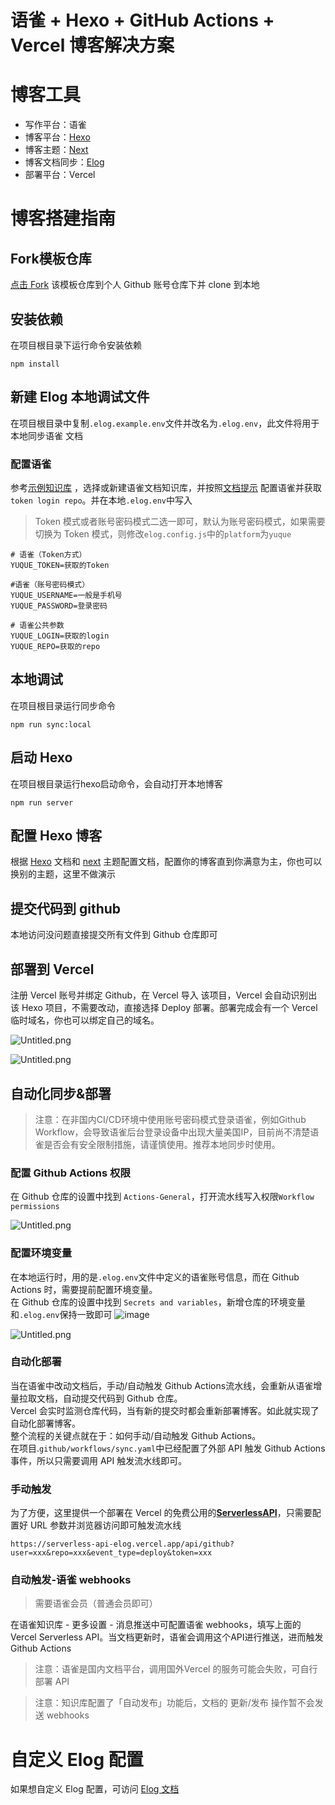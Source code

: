 # 语雀 + Hexo + GitHub Actions + Vercel 博客解决方案

# 博客工具

- 写作平台：语雀
- 博客平台：[Hexo](https://hexo.io/)
- 博客主题：[Next](https://github.com/next-theme/hexo-theme-next)
- 博客文档同步：[Elog](https://github.com/LetTTGACO/elog)
- 部署平台：Vercel

# 博客搭建指南


## Fork模板仓库


[点击 Fork](https://github.com/elog-x/yuque-hexo/fork) 该模板仓库到个人 Github 账号仓库下并 clone 到本地


## 安装依赖


在项目根目录下运行命令安装依赖


```shell
npm install
```


## 新建 Elog 本地调试文件


在项目根目录中复制`.elog.example.env`文件并改名为`.elog.env`，此文件将用于本地同步语雀 文档


### 配置语雀

参考[示例知识库](https://www.yuque.com/1874w/yuque-hexo-template)
，选择或新建语雀文档知识库，并按照[文档提示](https://elog.1874.cool/notion/gvnxobqogetukays#login)
配置语雀并获取 `token login repo`。并在本地`.elog.env`中写入
> Token 模式或者账号密码模式二选一即可，默认为账号密码模式，如果需要切换为 Token 模式，则修改`elog.config.js`中的`platform`为`yuque`

```text
# 语雀（Token方式）
YUQUE_TOKEN=获取的Token

#语雀（账号密码模式）
YUQUE_USERNAME=一般是手机号
YUQUE_PASSWORD=登录密码

# 语雀公共参数
YUQUE_LOGIN=获取的login
YUQUE_REPO=获取的repo
```


## 本地调试


在项目根目录运行同步命令


```shell
npm run sync:local
```


## 启动 Hexo


在项目根目录运行hexo启动命令，会自动打开本地博客


```shell
npm run server
```


## 配置 Hexo 博客


根据 [Hexo](https://hexo.io/) 文档和 [next](https://github.com/next-theme/hexo-theme-next) 主题配置文档，配置你的博客直到你满意为主，你也可以换别的主题，这里不做演示


## 提交代码到 github


本地访问没问题直接提交所有文件到 Github 仓库即可


## 部署到 Vercel


注册 Vercel 账号并绑定 Github，在 Vercel 导入 该项目，Vercel 会自动识别出该 Hexo 项目，不需要改动，直接选择 Deploy 部署。部署完成会有一个 Vercel 临时域名，你也可以绑定自己的域名。


![Untitled.png](https://image.1874.cool/1874/202311082348509.png)


![Untitled.png](https://image.1874.cool/1874/202311082348344.png)

## 自动化同步&部署
> 注意：在非国内CI/CD环境中使用账号密码模式登录语雀，例如Github Workflow，会导致语雀后台登录设备中出现大量美国IP，目前尚不清楚语雀是否会有安全限制措施，请谨慎使用。推荐本地同步时使用。
### 配置 Github Actions 权限


在 Github 仓库的设置中找到 `Actions-General`，打开流水线写入权限`Workflow permissions`


![Untitled.png](https://image.1874.cool/1874/202311082349660.png)


### 配置环境变量


在本地运行时，用的是`.elog.env`文件中定义的语雀账号信息，而在 Github Actions 时，需要提前配置环境变量。  
在 Github 仓库的设置中找到 `Secrets and variables`，新增仓库的环境变量和`.elog.env`保持一致即可
![image](https://image.1874.cool/1874/202311190147017.jpg)

![Untitled.png](https://image.1874.cool/1874/202311082348909.png)


### 自动化部署

当在语雀中改动文档后，手动/自动触发 Github Actions流水线，会重新从语雀增量拉取文档，自动提交代码到 Github 仓库。  
Vercel 会实时监测仓库代码，当有新的提交时都会重新部署博客。如此就实现了自动化部署博客。  
整个流程的关键点就在于：如何手动/自动触发 Github Actions。  
在项目.`github/workflows/sync.yaml`中已经配置了外部 API 触发 Github Actions 事件，所以只需要调用 API 触发流水线即可。

### 手动触发


为了方便，这里提供一个部署在 Vercel 的免费公用的[**ServerlessAPI**](https://github.com/elog-x/serverless-api)，只需要配置好 URL 参数并浏览器访问即可触发流水线


```shell
https://serverless-api-elog.vercel.app/api/github?user=xxx&repo=xxx&event_type=deploy&token=xxx
```


### 自动触发-语雀 webhooks
> 需要语雀会员（普通会员即可）

在语雀知识库 - 更多设置 - 消息推送中可配置语雀 webhooks，填写上面的 Vercel Serverless API。当文档更新时，语雀会调用这个API进行推送，进而触发
Github Actions
> 注意：语雀是国内文档平台，调用国外Vercel 的服务可能会失败，可自行部署 API

> 注意：知识库配置了「自动发布」功能后，文档的 更新/发布 操作暂不会发送 webhooks

# 自定义 Elog 配置


如果想自定义 Elog 配置，可访问 [Elog 文档](https://elog.1874.cool/)


